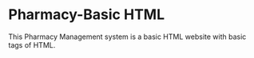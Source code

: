 # Pharmacy-Basic HTML

This Pharmacy Management system is a basic HTML website with basic tags of HTML.
